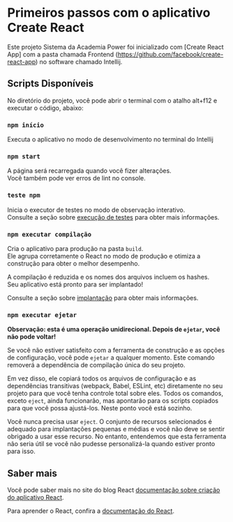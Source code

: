 # Primeiros passos com o aplicativo Create React

Este projeto Sistema da Academia Power foi inicializado com [Create React App] com a pasta chamada Frontend (https://github.com/facebook/create-react-app) no software chamado Intellij.
## Scripts Disponíveis

No diretório do projeto, você pode abrir o terminal com o atalho alt+f12 e executar o código, abaixo:

### `npm início`

Executa o aplicativo no modo de desenvolvimento no terminal do Intellij

### `npm start`

A página será recarregada quando você fizer alterações.\
Você também pode ver erros de lint no console.

### `teste npm`

Inicia o executor de testes no modo de observação interativo.\
Consulte a seção sobre [execução de testes](https://facebook.github.io/create-react-app/docs/running-tests) para obter mais informações.

### `npm executar compilação`

Cria o aplicativo para produção na pasta `build`.\
Ele agrupa corretamente o React no modo de produção e otimiza a construção para obter o melhor desempenho.

A compilação é reduzida e os nomes dos arquivos incluem os hashes.\
Seu aplicativo está pronto para ser implantado!

Consulte a seção sobre [implantação](https://facebook.github.io/create-react-app/docs/deployment) para obter mais informações.

### `npm executar ejetar`

**Observação: esta é uma operação unidirecional. Depois de `ejetar`, você não pode voltar!**

Se você não estiver satisfeito com a ferramenta de construção e as opções de configuração, você pode `ejetar` a qualquer momento. Este comando removerá a dependência de compilação única do seu projeto.

Em vez disso, ele copiará todos os arquivos de configuração e as dependências transitivas (webpack, Babel, ESLint, etc) diretamente no seu projeto para que você tenha controle total sobre eles. Todos os comandos, exceto `eject`, ainda funcionarão, mas apontarão para os scripts copiados para que você possa ajustá-los. Neste ponto você está sozinho.

Você nunca precisa usar `eject`. O conjunto de recursos selecionados é adequado para implantações pequenas e médias e você não deve se sentir obrigado a usar esse recurso. No entanto, entendemos que esta ferramenta não seria útil se você não pudesse personalizá-la quando estiver pronto para isso.

## Saber mais

Você pode saber mais no site do blog React [documentação sobre criação do aplicativo React](https://facebook.github.io/create-react-app/docs/getting-started).

Para aprender o React, confira a [documentação do React](https://reactjs.org/).

